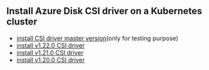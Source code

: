 ## Install Azure Disk CSI driver on a Kubernetes cluster

 - [install CSI driver master version](./install-csi-driver-master.md)(only for testing purpose)
 - [install v1.22.0 CSI driver](./install-csi-driver-v1.22.0.md)
 - [install v1.21.0 CSI driver](./install-csi-driver-v1.21.0.md)
 - [install v1.20.0 CSI driver](./install-csi-driver-v1.20.0.md)
